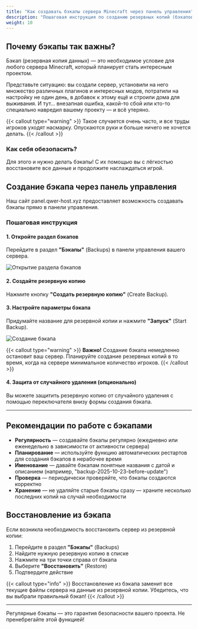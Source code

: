 ```yaml
---
title: "Как создавать бэкапы сервера Minecraft через панель управления"
description: "Пошаговая инструкция по созданию резервных копий (бэкапов) для защиты данных сервера Minecraft"
weight: 10
---
```


## Почему бэкапы так важны?

Бэкап (резервная копия данных) — это необходимое условие для любого сервера Minecraft, который планирует стать интересным проектом. 

Представьте ситуацию: вы создали сервер, установили на него множество различных плагинов и интересных модов, потратили на настройку не один день, в добавок к этому ещё и строили дома для выживания. И тут... внезапная ошибка, какой-то сбой или кто-то специально навредил вашему проекту — и всё утеряно. 

{{< callout type="warning" >}}
Такое случается очень часто, и все труды игроков уходят насмарку. Опускаются руки и больше ничего не хочется делать.
{{< /callout >}}

### Как себя обезопасить?

Для этого и нужно делать бэкапы! С их помощью вы с лёгкостью восстановите все данные и продолжите наслаждаться игрой.

## Создание бэкапа через панель управления

Наш сайт panel.qwer-host.xyz предоставляет возможность создавать бэкапы прямо в панели управления.

### Пошаговая инструкция

#### 1. Откройте раздел бэкапов

Перейдите в раздел **"Бэкапы"** (Backups) в панели управления вашего сервера.

![Открытие раздела бэкапов](/images/docs/help-servers/open-backups.png)

#### 2. Создайте резервную копию

Нажмите кнопку **"Создать резервную копию"** (Create Backup).

#### 3. Настройте параметры бэкапа

Придумайте название для резервной копии и нажмите **"Запуск"** (Start Backup).

![Создание бэкапа](/images/docs/help-servers/create-backup.png)

{{< callout type="warning" >}}
**Важно!** Создание бэкапа немедленно остановит ваш сервер. Планируйте создание резервных копий в то время, когда на сервере минимальное количество игроков.
{{< /callout >}}

#### 4. Защита от случайного удаления (опционально)

Вы можете защитить резервную копию от случайного удаления с помощью переключателя внизу формы создания бэкапа.

---

## Рекомендации по работе с бэкапами

- **Регулярность** — создавайте бэкапы регулярно (ежедневно или еженедельно в зависимости от активности сервера)
- **Планирование** — используйте функцию автоматических рестартов для создания бэкапов в нерабочее время
- **Именование** — давайте бэкапам понятные названия с датой и описанием (например, "backup-2025-10-23-before-update")
- **Проверка** — периодически проверяйте, что бэкапы создаются корректно
- **Хранение** — не удаляйте старые бэкапы сразу — храните несколько последних копий на случай необходимости

## Восстановление из бэкапа

Если возникла необходимость восстановить сервер из резервной копии:

1. Перейдите в раздел **"Бэкапы"** (Backups)
2. Найдите нужную резервную копию в списке
3. Нажмите на три точки справа от бэкапа
4. Выберите **"Восстановить"** (Restore)
5. Подтвердите действие

{{< callout type="info" >}}
Восстановление из бэкапа заменит все текущие файлы сервера на данные из резервной копии. Убедитесь, что вы выбрали правильный бэкап!
{{< /callout >}}

---

Регулярные бэкапы — это гарантия безопасности вашего проекта. Не пренебрегайте этой функцией!
